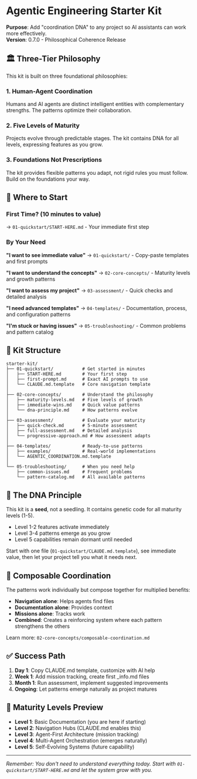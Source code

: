 # Agentic Engineering Starter Kit

**Purpose**: Add "coordination DNA" to any project so AI assistants can work more effectively.  
**Version**: 0.7.0 - Philosophical Coherence Release

## 🏛️ Three-Tier Philosophy

This kit is built on three foundational philosophies:

### 1. Human-Agent Coordination
Humans and AI agents are distinct intelligent entities with complementary strengths. The patterns optimize their collaboration.

### 2. Five Levels of Maturity  
Projects evolve through predictable stages. The kit contains DNA for all levels, expressing features as you grow.

### 3. Foundations Not Prescriptions
The kit provides flexible patterns you adapt, not rigid rules you must follow. Build on the foundations your way.

## 🎯 Where to Start

### First Time? (10 minutes to value)
→ `01-quickstart/START-HERE.md` - Your immediate first step

### By Your Need

**"I want to see immediate value"**
→ `01-quickstart/` - Copy-paste templates and first prompts

**"I want to understand the concepts"**
→ `02-core-concepts/` - Maturity levels and growth patterns

**"I want to assess my project"**
→ `03-assessment/` - Quick checks and detailed analysis

**"I need advanced templates"**
→ `04-templates/` - Documentation, process, and configuration patterns

**"I'm stuck or having issues"**
→ `05-troubleshooting/` - Common problems and pattern catalog

## 📁 Kit Structure

```
starter-kit/
├── 01-quickstart/           # Get started in minutes
│   ├── START-HERE.md        # Your first step
│   ├── first-prompt.md      # Exact AI prompts to use
│   └── CLAUDE.md.template   # Core navigation template
│
├── 02-core-concepts/        # Understand the philosophy
│   ├── maturity-levels.md   # Five levels of growth
│   ├── immediate-wins.md    # Quick value patterns
│   └── dna-principle.md     # How patterns evolve
│
├── 03-assessment/           # Evaluate your maturity
│   ├── quick-check.md       # 5-minute assessment
│   ├── full-assessment.md   # Detailed analysis
│   └── progressive-approach.md # How assessment adapts
│
├── 04-templates/            # Ready-to-use patterns
│   ├── examples/            # Real-world implementations
│   └── AGENTIC_COORDINATION.md.template
│
└── 05-troubleshooting/      # When you need help
    ├── common-issues.md     # Frequent problems
    └── pattern-catalog.md   # All available patterns
```

## 🧬 The DNA Principle

This kit is a **seed**, not a seedling. It contains genetic code for all maturity levels (1-5). 
- Level 1-2 features activate immediately
- Level 3-4 patterns emerge as you grow
- Level 5 capabilities remain dormant until needed

Start with one file (`01-quickstart/CLAUDE.md.template`), see immediate value, then let your project tell you what it needs next.

## 🔗 Composable Coordination

The patterns work individually but compose together for multiplied benefits:
- **Navigation alone**: Helps agents find files
- **Documentation alone**: Provides context
- **Missions alone**: Tracks work
- **Combined**: Creates a reinforcing system where each pattern strengthens the others

Learn more: `02-core-concepts/composable-coordination.md`

## ✅ Success Path

1. **Day 1**: Copy CLAUDE.md template, customize with AI help
2. **Week 1**: Add mission tracking, create first _info.md files
3. **Month 1**: Run assessment, implement suggested improvements
4. **Ongoing**: Let patterns emerge naturally as project matures

## 📏 Maturity Levels Preview

- **Level 1**: Basic Documentation (you are here if starting)
- **Level 2**: Navigation Hubs (CLAUDE.md enables this)
- **Level 3**: Agent-First Architecture (mission tracking)
- **Level 4**: Multi-Agent Orchestration (emerges naturally)
- **Level 5**: Self-Evolving Systems (future capability)

---

*Remember: You don't need to understand everything today. Start with `01-quickstart/START-HERE.md` and let the system grow with you.*